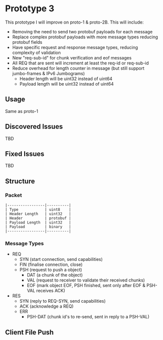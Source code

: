 # Prototype 3
This prototype I will improve on proto-1 & proto-2B. This will include:

- Removing the need to send two protobuf payloads for each message
- Replace complex protobuf payloads with more message types reducing protobuf fields
- Have specific request and response message types, reducing complexity of validation
- New "req-sub-id" for chunk verification and eof messages
- All REQ that are sent will increment at least the req-id or req-sub-id
- Reduce overhead for length counter in message (but still support jumbo-frames & IPv6 Jumbograms)
  - Header length will be uint32 instead of uint64
  - Payload length will be uint32 instead of uint64

## Usage
Same as proto-1

## Discovered Issues
TBD

## Fixed Issues
TBD

## Structure
### Packet

```
|-----------------|----------|
| Type            | uint8    |
| Header Length   | uint32   |
| Header          | protobuf |
| Payload Length  | uint32   |
| Payload         | binary   |
|-----------------|----------|
```

### Message Types

- REQ
  - SYN (start connection, send capabilities)
  - FIN (finalise connection, close)
  - PSH (request to push a object)
    - DAT (a chunk of the object)
    - VAL (request to receiver to validate their received chunks)
    - EOF (mark object EOF, PSH finished, sent only after EOF & PSH-VAL receives ACK)
- RES
  - SYN (reply to REQ-SYN, send capabilities)
  - ACK (acknowledge a REQ)
  - ERR
    - PSH-DAT (chunk id's to re-send, sent in reply to a PSH-VAL)

## Client File Push

```mermaid
```
